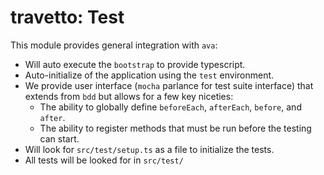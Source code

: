 travetto: Test
===

This module provides general integration with `ava`:

   - Will auto execute the `bootstrap` to provide typescript.
   - Auto-initialize of the application using the `test` environment. 
   - We provide user interface (`mocha` parlance for test suite interface) that extends from `bdd` 
     but allows for a few key niceties: 
       - The ability to globally define `beforeEach`, `afterEach`, `before`, and `after`. 
       - The ability to register methods that must be run before the testing can start.
   - Will look for `src/test/setup.ts` as a file to initialize the tests.
   - All tests will be looked for in `src/test/`